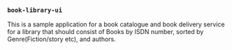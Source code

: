 ### `book-library-ui`

This is a sample application for a book catalogue and book delivery service for a library that should
consist of Books by ISDN number, sorted by Genre(Fiction/story etc), and authors.
